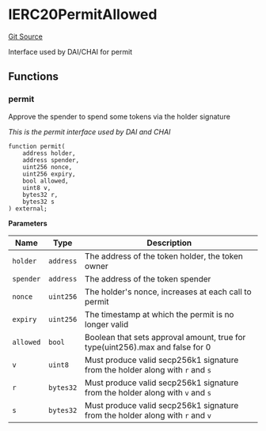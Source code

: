 # IERC20PermitAllowed
[Git Source](https://github.com/KYRDTeam/ilo-contracts/blob/319686becad627d36fa714d2345ca75a5a55cab1/src/interfaces/external/IERC20PermitAllowed.sol)

Interface used by DAI/CHAI for permit


## Functions
### permit

Approve the spender to spend some tokens via the holder signature

*This is the permit interface used by DAI and CHAI*


```solidity
function permit(
    address holder,
    address spender,
    uint256 nonce,
    uint256 expiry,
    bool allowed,
    uint8 v,
    bytes32 r,
    bytes32 s
) external;
```
**Parameters**

|Name|Type|Description|
|----|----|-----------|
|`holder`|`address`|The address of the token holder, the token owner|
|`spender`|`address`|The address of the token spender|
|`nonce`|`uint256`|The holder's nonce, increases at each call to permit|
|`expiry`|`uint256`|The timestamp at which the permit is no longer valid|
|`allowed`|`bool`|Boolean that sets approval amount, true for type(uint256).max and false for 0|
|`v`|`uint8`|Must produce valid secp256k1 signature from the holder along with `r` and `s`|
|`r`|`bytes32`|Must produce valid secp256k1 signature from the holder along with `v` and `s`|
|`s`|`bytes32`|Must produce valid secp256k1 signature from the holder along with `r` and `v`|


